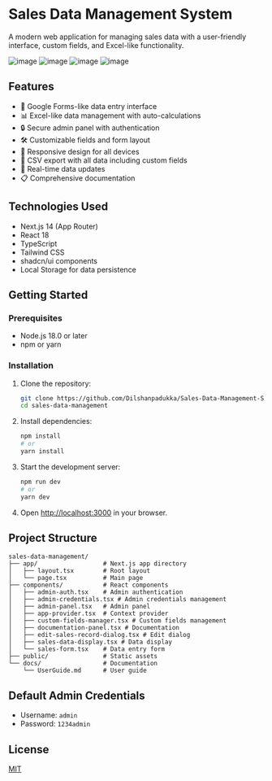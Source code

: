 # Sales Data Management System

A modern web application for managing sales data with a user-friendly interface, custom fields, and Excel-like functionality.

![image](https://github.com/user-attachments/assets/c0bcae3c-45cc-4797-8634-6e3c4aecf058)
![image](https://github.com/user-attachments/assets/02ba73a9-c967-4cbe-87e6-e9a204c559da)
![image](https://github.com/user-attachments/assets/3b2bf05d-918e-4afd-a79d-78a6cc1fd4a7)
![image](https://github.com/user-attachments/assets/cc1afe73-a755-402f-b81d-55a0161adcd2)




## Features

- 📝 Google Forms-like data entry interface  
- 📊 Excel-like data management with auto-calculations  
- 🔒 Secure admin panel with authentication  
- 🛠 Customizable fields and form layout  
- 📱 Responsive design for all devices  
- 📄 CSV export with all data including custom fields  
- 🔄 Real-time data updates  
- 📋 Comprehensive documentation  

## Technologies Used

- Next.js 14 (App Router)
- React 18
- TypeScript
- Tailwind CSS
- shadcn/ui components
- Local Storage for data persistence

## Getting Started

### Prerequisites

- Node.js 18.0 or later
- npm or yarn

### Installation

1. Clone the repository:
   ```bash
   git clone https://github.com/Dilshanpadukka/Sales-Data-Management-System.git
   cd sales-data-management
   ```

2. Install dependencies:
   ```bash
   npm install
   # or
   yarn install
   ```

3. Start the development server:
   ```bash
   npm run dev
   # or
   yarn dev
   ```

4. Open [http://localhost:3000](http://localhost:3000) in your browser.

## Project Structure

```plaintext
sales-data-management/
├── app/                  # Next.js app directory
│   ├── layout.tsx        # Root layout
│   └── page.tsx          # Main page
├── components/           # React components
│   ├── admin-auth.tsx    # Admin authentication
│   ├── admin-credentials.tsx # Admin credentials management
│   ├── admin-panel.tsx   # Admin panel
│   ├── app-provider.tsx  # Context provider
│   ├── custom-fields-manager.tsx # Custom fields management
│   ├── documentation-panel.tsx # Documentation
│   ├── edit-sales-record-dialog.tsx # Edit dialog
│   ├── sales-data-display.tsx # Data display
│   └── sales-form.tsx    # Data entry form
├── public/               # Static assets
└── docs/                 # Documentation
    └── UserGuide.md      # User guide
```

## Default Admin Credentials

- Username: `admin`
- Password: `1234admin`

## License

[MIT](LICENSE)
